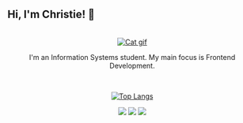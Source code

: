 ## Hi, I'm Christie! :rainbow:

<br>

<div align="center">
  <a href="https://www.deviantart.com/cazbean/art/Moon-Kitty-698801468" target="_blank"><img alt ="Cat gif" src="https://images-wixmp-ed30a86b8c4ca887773594c2.wixmp.com/f/8a59516c-b126-4fc0-b542-2356cca54ec0/dbk1qnw-0c7f61fc-f464-4c72-96d6-ce3f8f73fd70.gif?token=eyJ0eXAiOiJKV1QiLCJhbGciOiJIUzI1NiJ9.eyJzdWIiOiJ1cm46YXBwOjdlMGQxODg5ODIyNjQzNzNhNWYwZDQxNWVhMGQyNmUwIiwiaXNzIjoidXJuOmFwcDo3ZTBkMTg4OTgyMjY0MzczYTVmMGQ0MTVlYTBkMjZlMCIsIm9iaiI6W1t7InBhdGgiOiJcL2ZcLzhhNTk1MTZjLWIxMjYtNGZjMC1iNTQyLTIzNTZjY2E1NGVjMFwvZGJrMXFudy0wYzdmNjFmYy1mNDY0LTRjNzItOTZkNi1jZTNmOGY3M2ZkNzAuZ2lmIn1dXSwiYXVkIjpbInVybjpzZXJ2aWNlOmZpbGUuZG93bmxvYWQiXX0.1BFg2gQCeK13nvrJctyEPn9GF90r0nnzwO4hVdsCgB0" target="_blank"></a>
  
  <p align="center">I'm an Information Systems student. My main focus is Frontend Development.</p>
  <br>
  
  [![Top Langs](https://github-readme-stats.vercel.app/api/top-langs/?username=anuraghazra&layout=compact&theme=dracula)](https://github.com/anuraghazra/github-readme-stats)
  
  <a href = "mailto:christiehespanha@gmail.com"><img src="https://img.shields.io/badge/Gmail-D14836?style=for-the-badge&logo=gmail&logoColor=white" target="_blank"></a>
  <a href="https://www.linkedin.com/in/cristyane-tamioso/" target="_blank"><img src="https://img.shields.io/badge/LinkedIn-0077B5?style=for-the-badge&logo=linkedin&logoColor=white" target="_blank"></a>
  <a href="https://instagram.com/htchristie" target="_blank"><img src="https://img.shields.io/badge/Instagram-E4405F?style=for-the-badge&logo=instagram&logoColor=white" target="_blank"></a>
</div>
  
